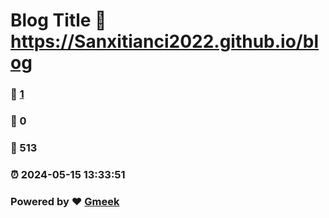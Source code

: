# Blog Title :link: https://Sanxitianci2022.github.io/blog 
### :page_facing_up: [1](https://Sanxitianci2022.github.io/blog/tag.html) 
### :speech_balloon: 0 
### :hibiscus: 513 
### :alarm_clock: 2024-05-15 13:33:51 
### Powered by :heart: [Gmeek](https://github.com/Meekdai/Gmeek)
